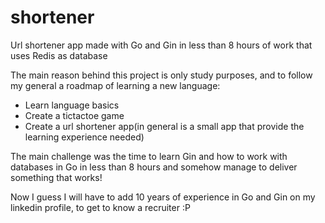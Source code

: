 # shortener
Url shortener app made with Go and Gin in less than 8 hours of work that uses Redis as database

The main reason behind this project is only study purposes, and to follow my general a roadmap of learning a new language:

 - Learn language basics
 - Create a tictactoe game
 - Create a url shortener app(in general is a small app that provide the learning experience needed)
 
 The main challenge was the time to learn Gin and how to work with databases in Go in less than 8 hours and somehow manage to deliver something that works!
 
 Now I guess I will have to add 10 years of experience in Go and Gin on my linkedin profile, to get to know a recruiter :P
